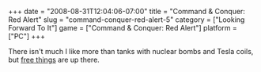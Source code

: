 +++
date = "2008-08-31T12:04:06-07:00"
title = "Command &amp; Conquer: Red Alert"
slug = "command-conquer-red-alert-5"
category = ["Looking Forward To It"]
game = ["Command &amp; Conquer: Red Alert"]
platform = ["PC"]
+++

There isn't much I like more than tanks with nuclear bombs and Tesla coils, but <a href="http://www.ea.com/redalert/news-detail.jsp?id=62">free things</a> are up there.
